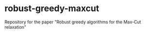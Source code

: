 # robust-greedy-maxcut
Repository for the paper "Robust greedy algorithms for the Max-Cut  relaxation"
